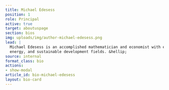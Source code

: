 ```yaml
---
title: Michael Edesess
position: 1
role: Principal
active: true
target: aboutuspage
section: bios
img: uploads/img/author-michael-edesess.png
lead: |
  Michael Edesess is an accomplished mathematician and economist with experience in the investment,
  energy, and sustainable development fields. &hellip;
source: internal
format_class: bio
actions:
- show-modal
article_id: bio-michael-edesess
layout: bio-card
---
```


